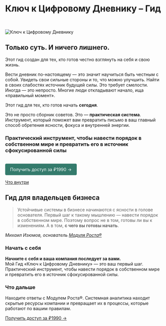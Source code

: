 # Ключ к Цифровому Дневнику – Гид

<br>

![Ключ к Цифровому Дневнику](/diary-guide-ban-cmprsd.jpg)

## Только суть. И ничего лишнего.

Этот гид создан для тех, кто готов честно взглянуть на себя и свою жизнь.

Вести дневник по-настоящему — это значит научиться быть честным с собой. Увидеть свои сильные стороны и то, что можно улучшить. Найти в своих слабостях источник будущей силы. Это требует смелости. Иногда — это непросто. Многие люди откладывают начало, ища «правильный момент».

Этот гид для тех, кто готов начать **сегодня**.

Это не просто сборник советов. Это — **практическая система**. Инструмент, который поможет вам превратить письмо в ваш главный способ обретения ясности, фокуса и внутренней энергии.

### Практический инструмент, чтобы навести порядок в собственном мире и превратить его в источник сфокусированной силы

<br>

<div class="specs-button">
  <a href="/Orxaos/projects/diary-guide/unlock/pay/form">Получить доступ за ₽1990 →</a>
</div>

[Что внутри](/projects/diary-guide/unlock/about)

<style>
.specs-button a {
  display: inline-block;
  padding: 8px 16px;
  background-color: #347b6c;
  color: white !important;
  text-decoration: none !important;
  border-radius: 4px;
  font-family: inherit;
  border: none;
  cursor: pointer;
  transition: background 0.2s;
  -webkit-user-select: none;
  user-select: none;
  line-height: 1.5;
}
</style>

## Гид для владельцев бизнеса

> Устойчивые системы в бизнесе начинаются с ясности в голове основателя. Первый шаг к такому мышлению — навести порядок в собственном мире. Поэтому вопрос не в том, готовы ли вы к изменениям. А в том, **с чего вы готовы начать**.

_Михаил Изюмов, основатель [Модуля Роста®](https://runscale.ru)_

### Начать с себя

**Начните с себя и ваша компания последует за вами.** <br>
Мой Гид «Ключ к Цифровому Дневнику» — это ваш первый шаг. Практический инструмент, чтобы навести порядок в собственном мире и превратить его в источник сфокусированной силы.

### Что дальше

Находите ответы с Модулем Роста®. Системная аналитика находит скрытые ресурсы компании и превращает их в процессы, которые работают по вашим правилам.
<br>

<a href="/Orxaos/projects/diary-guide/unlock/pay/form">Получить доступ за ₽1990 →</a>

